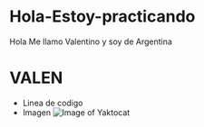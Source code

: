 # Hola-Estoy-practicando
Hola
Me llamo Valentino y soy de Argentina
# VALEN
* Linea de codigo
* Imagen
![Image of Yaktocat](https://octodex.github.com/images/yaktocat.png)
